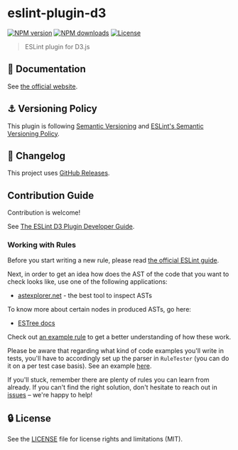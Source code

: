 # eslint-plugin-d3

[![NPM version](https://img.shields.io/npm/v/eslint-plugin-d3.svg?style=flat)](https://npmjs.org/package/eslint-plugin-d3)
[![NPM downloads](https://img.shields.io/npm/dm/eslint-plugin-d3.svg?style=flat)](https://npmjs.org/package/eslint-plugin-d3)
[![License](https://img.shields.io/github/license/youssefsharief/d3-data-vis-eslint-plugin.svg?style=flat)](https://github.com/youssefsharief/d3-data-vis-eslint-plugin/blob/master/LICENSE)

> ESLint plugin for D3.js

## :book: Documentation

See [the official website](https://eslint-plugin-d3.now.sh).

## :anchor: Versioning Policy

This plugin is following [Semantic Versioning](https://semver.org/) and [ESLint's Semantic Versioning Policy](https://github.com/eslint/eslint#semantic-versioning-policy).

## :newspaper: Changelog

This project uses [GitHub Releases](https://github.com/youssefsharief/d3-data-vis-eslint-plugin/releases).

## Contribution Guide

Contribution is welcome!

See [The ESLint D3 Plugin Developer Guide](https://eslint-plugin-d3.now.sh/developer-guide/).

### Working with Rules

Before you start writing a new rule, please read [the official ESLint guide](https://eslint.org/docs/developer-guide/working-with-rules).

Next, in order to get an idea how does the AST of the code that you want to check looks like, use one of the following applications:
- [astexplorer.net](https://astexplorer.net/) - the best tool to inspect ASTs

To know more about certain nodes in produced ASTs, go here:
- [ESTree docs](https://github.com/estree/estree)

Check out [an example rule](https://github.com/youssefsharief/d3-data-vis-eslint-plugin/blob/master/rules/no-pie.js) to get a better understanding of how these work.

Please be aware that regarding what kind of code examples you'll write in tests, you'll have to accordingly set up the parser in `RuleTester` (you can do it on a per test case basis). See an example [here](https://github.com/youssefsharief/d3-data-vis-eslint-plugin/blob/master/tests/no-pie.js).

If you'll stuck, remember there are plenty of rules you can learn from already. If you can't find the right solution, don't hesitate to reach out in [issues](https://github.com/youssefsharief/d3-data-vis-eslint-plugin/issues) – we're happy to help!

## :lock: License

See the [LICENSE](LICENSE) file for license rights and limitations (MIT).